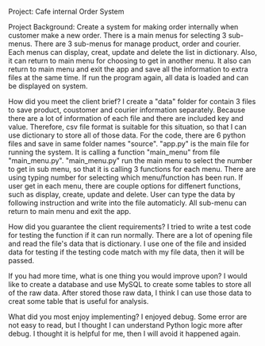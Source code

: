 Project:
Cafe internal Order System

Project Background:
Create a system for making order internally when customer make a new order.
There is a main menus for selecting 3 sub-menus.
There are 3 sub-menus for manage product, order and courier.
Each menus can display, creat, update and delete the list in dictionary. 
Also, it can return to main menu for choosing to get in another menu.
It also can return to main menu and exit the app and save all the information to extra files at the same time.
If run the program again, all data is loaded and can be displayed on system.


How did you meet the client brief?
I create a "data" folder for contain 3 files to save product, coustomer and courier information separately.
Because there are a lot of information of each file and there are included key and value.
Therefore, csv file format is suitable for this situation, so that I can use dictionary to store all of those data.
For the code, there are 6 python files and save in same folder names "source".
"app.py" is the main file for running the system. It is calling a function "main_menu" from file "main_menu.py".
"main_menu.py" run the main menu to select the number to get in sub menu, so that it is calling 3 functions for each menu.
There are using typing number for selecting which menu/function has been run.
If user get in each menu, there are couple options for diffenert functions, such as display, create, update and delete.
User can type the data by following instruction and write into the file automaticly.
All sub-menu can return to main menu and exit the app.

How did you guarantee the client requirements?
I tried to write a test code for testing the function if it can run normally.
There are a lot of opening file and read the file's data that is dictionary.
I use one of the file and insided data for testing if the testing code match with my file data, then it will be passed.

If you had more time, what is one thing you would improve upon?
I would like to create a database and use MySQL to create some tables to store all of the raw data.
After stored those raw data, I think I can use those data to creat some table that is useful for analysis.

What did you most enjoy implementing?
I enjoyed debug. Some error are not easy to read, but I thought I can understand Python logic more after debug.
I thought it is helpful for me, then I will avoid it happened again.
